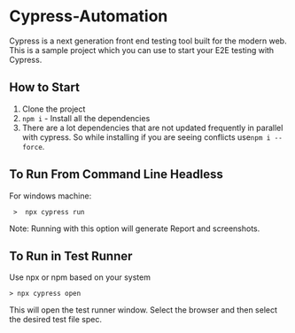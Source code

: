 # Cypress-Automation

Cypress is a next generation front end testing tool built for the modern web. This is a sample project which you can use to start your E2E testing with Cypress.

## How to Start

1. Clone the project
2. `npm i` - Install all the dependencies
3. There are a lot dependencies that are not updated frequently in parallel with cypress. So while installing if you are seeing conflicts use`npm i --force`. 


## To Run From Command Line Headless

 For windows machine:

     >  npx cypress run 

Note: Running with this option will generate Report and screenshots.

## To Run in Test Runner

Use npx or npm based on your system

    > npx cypress open 

This will open the test runner window. Select the browser and then select the desired test file spec.